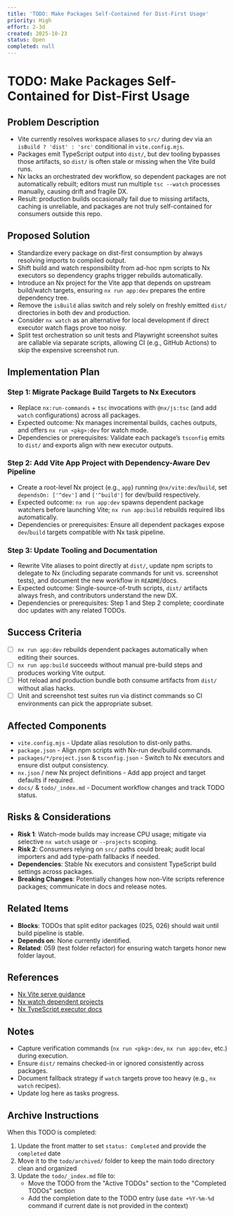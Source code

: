 ```yaml
---
title: 'TODO: Make Packages Self-Contained for Dist-First Usage'
priority: High
effort: 2-3d
created: 2025-10-23
status: Open
completed: null
---
```


# TODO: Make Packages Self-Contained for Dist-First Usage

## Problem Description

- Vite currently resolves workspace aliases to `src/` during dev via an `isBuild ? 'dist' : 'src'` conditional in `vite.config.mjs`.
- Packages emit TypeScript output into `dist/`, but dev tooling bypasses those artifacts, so `dist/` is often stale or missing when the Vite build runs.
- Nx lacks an orchestrated dev workflow, so dependent packages are not automatically rebuilt; editors must run multiple `tsc --watch` processes manually, causing drift and fragile DX.
- Result: production builds occasionally fail due to missing artifacts, caching is unreliable, and packages are not truly self-contained for consumers outside this repo.

## Proposed Solution

- Standardize every package on dist-first consumption by always resolving imports to compiled output.
- Shift build and watch responsibility from ad-hoc npm scripts to Nx executors so dependency graphs trigger rebuilds automatically.
- Introduce an Nx project for the Vite app that depends on upstream build/watch targets, ensuring `nx run app:dev` prepares the entire dependency tree.
- Remove the `isBuild` alias switch and rely solely on freshly emitted `dist/` directories in both dev and production.
- Consider `nx watch` as an alternative for local development if direct executor watch flags prove too noisy.
- Split test orchestration so unit tests and Playwright screenshot suites are callable via separate scripts, allowing CI (e.g., GitHub Actions) to skip the expensive screenshot run.

## Implementation Plan

### Step 1: Migrate Package Build Targets to Nx Executors
- Replace `nx:run-commands` + `tsc` invocations with `@nx/js:tsc` (and add `watch` configurations) across all packages.
- Expected outcome: Nx manages incremental builds, caches outputs, and offers `nx run <pkg>:dev` for watch mode.
- Dependencies or prerequisites: Validate each package’s `tsconfig` emits to `dist/` and exports align with new executor outputs.

### Step 2: Add Vite App Project with Dependency-Aware Dev Pipeline
- Create a root-level Nx project (e.g., `app`) running `@nx/vite:dev`/`build`, set `dependsOn: ['^dev']` and `['^build']` for dev/build respectively.
- Expected outcome: `nx run app:dev` spawns dependent package watchers before launching Vite; `nx run app:build` rebuilds required libs automatically.
- Dependencies or prerequisites: Ensure all dependent packages expose `dev`/`build` targets compatible with Nx task pipeline.

### Step 3: Update Tooling and Documentation
- Rewrite Vite aliases to point directly at `dist/`, update npm scripts to delegate to Nx (including separate commands for unit vs. screenshot tests), and document the new workflow in `README`/docs.
- Expected outcome: Single-source-of-truth scripts, `dist/` artifacts always fresh, and contributors understand the new DX.
- Dependencies or prerequisites: Step 1 and Step 2 complete; coordinate doc updates with any related TODOs.

## Success Criteria

- [ ] `nx run app:dev` rebuilds dependent packages automatically when editing their sources.
- [ ] `nx run app:build` succeeds without manual pre-build steps and produces working Vite output.
- [ ] Hot reload and production bundle both consume artifacts from `dist/` without alias hacks.
- [ ] Unit and screenshot test suites run via distinct commands so CI environments can pick the appropriate subset.

## Affected Components

- `vite.config.mjs` - Update alias resolution to dist-only paths.
- `package.json` - Align npm scripts with Nx-run dev/build commands.
- `packages/*/project.json` & `tsconfig.json` - Switch to Nx executors and ensure dist output consistency.
- `nx.json` / new Nx project definitions - Add app project and target defaults if required.
- `docs/` & `todo/_index.md` - Document workflow changes and track TODO status.

## Risks & Considerations

- **Risk 1**: Watch-mode builds may increase CPU usage; mitigate via selective `nx watch` usage or `--projects` scoping.
- **Risk 2**: Consumers relying on `src/` paths could break; audit local importers and add type-path fallbacks if needed.
- **Dependencies**: Stable Nx executors and consistent TypeScript build settings across packages.
- **Breaking Changes**: Potentially changes how non-Vite scripts reference packages; communicate in docs and release notes.

## Related Items

- **Blocks**: TODOs that split editor packages (025, 026) should wait until build pipeline is stable.
- **Depends on**: None currently identified.
- **Related**: 059 (test folder refactor) for ensuring watch targets honor new folder layout.

## References

- [Nx Vite serve guidance](https://nx.dev/recipes/vite/serve-and-build)
- [Nx watch dependent projects](https://nx.dev/concepts/task-pipeline#rebuilding-dependent-projects-while-developing-an-application)
- [Nx TypeScript executor docs](https://nx.dev/packages/js/executors/tsc)

## Notes

- Capture verification commands (`nx run <pkg>:dev`, `nx run app:dev`, etc.) during execution.
- Ensure `dist/` remains checked-in or ignored consistently across packages.
- Document fallback strategy if `watch` targets prove too heavy (e.g., `nx watch` recipes).
- Update log here as tasks progress.

## Archive Instructions

When this TODO is completed:
1. Update the front matter to set `status: Completed` and provide the `completed` date
2. Move it to the `todo/archived/` folder to keep the main todo directory clean and organized
3. Update the `todo/_index.md` file to:
   - Move the TODO from the "Active TODOs" section to the "Completed TODOs" section
   - Add the completion date to the TODO entry (use `date +%Y-%m-%d` command if current date is not provided in the context) 
